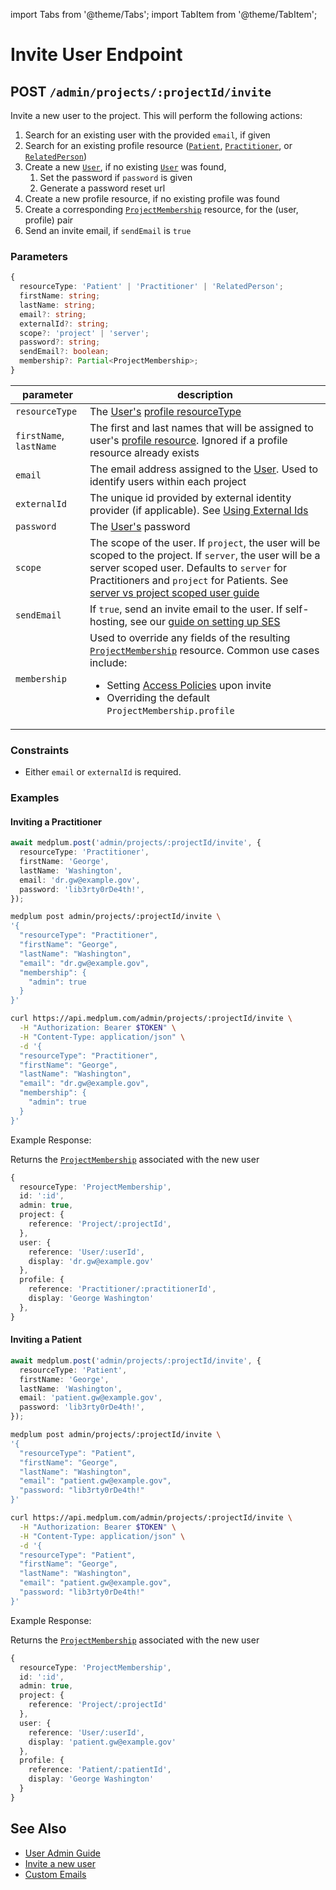 import Tabs from '@theme/Tabs';
import TabItem from '@theme/TabItem';

# Invite User Endpoint

## POST `/admin/projects/:projectId/invite`

Invite a new user to the project. This will perform the following actions:

1. Search for an existing user with the provided `email`, if given
2. Search for an existing profile resource ([`Patient`](/docs/api/fhir/resources/patient), [`Practitioner`](/docs/api/fhir/resources/practitioner), or [`RelatedPerson`](/docs/api/fhir/resources/relatedperson))
3. Create a new [`User`](/docs/api/fhir/medplum/user), if no existing [`User`](/docs/api/fhir/medplum/user) was found,
   1. Set the password if `password` is given
   2. Generate a password reset url
4. Create a new profile resource, if no existing profile was found
5. Create a corresponding [`ProjectMembership`](/docs/api/fhir/medplum/projectmembership) resource, for the (user, profile) pair
6. Send an invite email, if `sendEmail` is `true`

### Parameters

```ts
{
  resourceType: 'Patient' | 'Practitioner' | 'RelatedPerson';
  firstName: string;
  lastName: string;
  email?: string;
  externalId?: string;
  scope?: 'project' | 'server';
  password?: string;
  sendEmail?: boolean;
  membership?: Partial<ProjectMembership>;
}
```

| parameter               | description                                                                                                                                                                                                                                                                                        |
| ----------------------- | -------------------------------------------------------------------------------------------------------------------------------------------------------------------------------------------------------------------------------------------------------------------------------------------------- |
| `resourceType`          | The [User's](/docs/api/fhir/medplum/user) [profile resourceType](/docs/user-management#profiles)                                                                                                                                                                                        |
| `firstName`, `lastName` | The first and last names that will be assigned to user's [profile resource](/docs/user-management#profiles). Ignored if a profile resource already exists                                                                                                                               |
| `email`                 | The email address assigned to the [User](/docs/api/fhir/medplum/user). Used to identify users within each project                                                                                                                                                                                  |
| `externalId`            | The unique id provided by external identity provider (if applicable). See [Using External Ids](/docs/auth/external-identity-providers)                                                                                                                                                                    |
| `password`              | The [User's](/docs/api/fhir/medplum/user) password                                                                                                                                                                                                                                                 |
| `scope`                 | The scope of the user. If `project`, the user will be scoped to the project. If `server`, the user will be a server scoped user. Defaults to `server` for Practitioners and `project` for Patients. See [server vs project scoped user guide](/docs/user-management/project-vs-server-scoped-users)                                                                                                                               |
| `sendEmail`             | If `true`, send an invite email to the user. If self-hosting, see our [guide on setting up SES](/docs/self-hosting/install-on-aws#setup-ses)                                                                                                                                                       |
| `membership`            | Used to override any fields of the resulting [`ProjectMembership`](/docs/api/fhir/medplum/projectmembership) resource. Common use cases include: <ul><li>Setting [Access Policies](/docs/access/access-policies) upon invite </li><li>Overriding the default `ProjectMembership.profile`</li></ul> |

### Constraints

- Either `email` or `externalId` is required.

### Examples

#### Inviting a Practitioner

<Tabs groupId="language">
  <TabItem value="ts" label="Typescript">

```ts
await medplum.post('admin/projects/:projectId/invite', {
  resourceType: 'Practitioner',
  firstName: 'George',
  lastName: 'Washington',
  email: 'dr.gw@example.gov',
  password: 'lib3rty0rDe4th!',
});
```

  </TabItem>
  <TabItem value="cli" label="CLI">

```bash
medplum post admin/projects/:projectId/invite \
'{
  "resourceType": "Practitioner",
  "firstName": "George",
  "lastName": "Washington",
  "email": "dr.gw@example.gov",
  "membership": {
    "admin": true
  }
}'
```

  </TabItem>
  <TabItem value="curl" label="cURL">

```bash
curl https://api.medplum.com/admin/projects/:projectId/invite \
  -H "Authorization: Bearer $TOKEN" \
  -H "Content-Type: application/json" \
  -d '{
  "resourceType": "Practitioner",
  "firstName": "George",
  "lastName": "Washington",
  "email": "dr.gw@example.gov",
  "membership": {
    "admin": true
  }
}'
```

  </TabItem>
</Tabs>

Example Response:

Returns the [`ProjectMembership`](/docs/api/fhir/medplum/projectmembership) associated with the new user

```ts
{
  resourceType: 'ProjectMembership',
  id: ':id',
  admin: true,
  project: {
    reference: 'Project/:projectId',
  },
  user: {
    reference: 'User/:userId',
    display: 'dr.gw@example.gov'
  },
  profile: {
    reference: 'Practitioner/:practitionerId',
    display: 'George Washington'
  },
}
```

#### Inviting a Patient

<Tabs groupId="language">
  <TabItem value="ts" label="Typescript">

```ts
await medplum.post('admin/projects/:projectId/invite', {
  resourceType: 'Patient',
  firstName: 'George',
  lastName: 'Washington',
  email: 'patient.gw@example.gov',
  password: 'lib3rty0rDe4th!',
});
```

  </TabItem>
  <TabItem value="cli" label="CLI">

```bash
medplum post admin/projects/:projectId/invite \
'{
  "resourceType": "Patient",
  "firstName": "George",
  "lastName": "Washington",
  "email": "patient.gw@example.gov",
  "password: "lib3rty0rDe4th!"
}'
```

  </TabItem>
  <TabItem value="curl" label="cURL">

```bash
curl https://api.medplum.com/admin/projects/:projectId/invite \
  -H "Authorization: Bearer $TOKEN" \
  -H "Content-Type: application/json" \
  -d '{
  "resourceType": "Patient",
  "firstName": "George",
  "lastName": "Washington",
  "email": "patient.gw@example.gov",
  "password: "lib3rty0rDe4th!"
}'
```

  </TabItem>
</Tabs>

Example Response:

Returns the [`ProjectMembership`](/docs/api/fhir/medplum/projectmembership) associated with the new user

```ts
{
  resourceType: 'ProjectMembership',
  id: ':id',
  admin: true,
  project: {
    reference: 'Project/:projectId'
  },
  user: {
    reference: 'User/:userId',
    display: 'patient.gw@example.gov'
  },
  profile: {
    reference: 'Patient/:patientId',
    display: 'George Washington'
  }
}
```

## See Also

- [User Admin Guide](/docs/user-management)
- [Invite a new user](https://www.medplum.com/docs/app/invite)
- [Custom Emails](https://www.medplum.com/docs/user-management/custom-emails)
